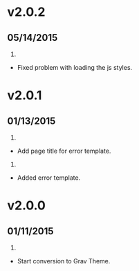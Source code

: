 # v2.0.2
## 05/14/2015

1. [](#bugfix)
 * Fixed problem with loading the js styles.

# v2.0.1
## 01/13/2015

1. [](#bugfix)
  * Add page title for error template.

1. [](#new)
  * Added error template.

# v2.0.0
## 01/11/2015

1. [](#new)
  * Start conversion to Grav Theme.
